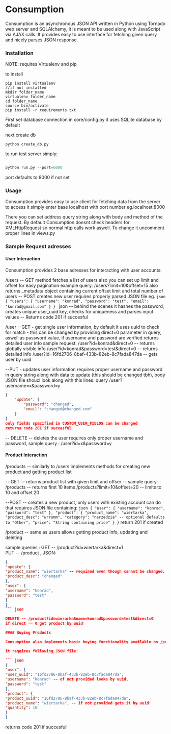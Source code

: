 # Consumption

Consumption is an asynchronous JSON API written in Python using
Tornado web server and SQLAlchemy, it is meant to be used along with 
JavaScript via AJAX calls. It provides easy to use interface for fetching given query and
nicely parses JSON response.


### Installation


NOTE: requires Virtualenv and pip

to install

``` shell
pip install virtualenv
//if not installed
mkdir folder_name
virtualenv folder_name
cd folder_name
source bin/activate
pip install -r requirements.txt
```

First set database connection in core/config.py
it uses SQLite database by default

next create db

``` shell
python create_db.py
```

to run test server simply:

``` python

python run.py --port=6000
```

port defaults to 8000 if not set

### Usage

Consumption provides easy to use client for fetching data from the server
to access it simply enter base localhost with port number eg.localhost:8000

There you can set address query string along with body and method of the request.
By default Consumption doesnt check headers for XMLHttpRequest so normal http calls work aswell.
To change it uncomment proper lines in views.py

### Sample Request adresses

#### User Interaction

Consumption provides 2 base adresses for interacting with user accounts:

/users 
        -- GET method fetches a list of users
		also you can set up limit and offset for easy pagination
		example query:
		/users?limit=10&offset=15
		also returns _metadata object containing current offset limit and total number of users
	   -- POST creates new user requires properly parsed JSON file eg.
	   ``` json
		{
		"users": {
		"username": "konrad",
		"password": "test",
		"email": "konrad@gmail.com"
		}
	} 
	``` json
	-- behind the scenes it hashes the password, creates unique user_uuid key, checks for uniqueness and parses input values -- Returns code 201 if succesful

/user
--GET - get single user information, by default it uses uuid to check for match
	 - this can be changed by providing direct=0 parameter in query,
	 aswell as password value, if username and password are verified returns 
	 detailed user info
	 sample request:
	 /user?id=konrad&direct=0 -- returns globally visible info
	 /user?id=konrad&password=test&direct=0 -- returns detailed info
	 /user?id=16fd2706-8baf-433b-82eb-8c7fada847da -- gets user by uuid

--PUT - updates user information requires proper username and password in query string 
along with data to update (this should be changed tbh), body JSON file shoucl look
along with this lines:
query /user?username=x&password=y
``` json
{
	"update": {
		"password": "changed",
		"email": "changed@changed.com"
	}
}
only fields specified in CUSTOM_USER_FIELDS can be changed
returns code 201 if succesful
```
-- DELETE -- deletes the user requires only proper username and password,
sample query : /user?id=x&password=y

#### Product Interaction

/products
 -- similarly to /users implements methods for creating new product and getting product list


 -- GET -- returns product list with given limit and offser -- sample query:
 	/products -- returns first 10 items
 	/products?limit=10&offset=20 -- limits to 10 and offset 20

 --POST -- creates a new product, only users with existing account can do that
 		requires JSON file containing:
		``` json
	{
		"user": {
			"username": "konrad",
			"password": "test"
		},
		"product": {
			"product_name": "wiertarka",
			"product_desc": "wrrumm",
			"category": "narzedzia" -- optional defaults to "Other",
			"price": "String containing price"
		}
	}
	```
		return 201 if created

/product -- same as users allows getting product info, updating and deleting

sample queries :
GET -- 	/product?id=wiertarka&direct=1	
PUT -- /product , JSON: 
``` json
{
"update": {
"product_name": "wiertarka" -- required even though cannot be changed,
"product_desc": "changed"
},
"user": {
"username": "konrad",
"password": "test"
}
}
``` json

DELETE -- /product?id=wierarka&name=konrad&password=test&direct=0
if direct == 0 get product by uuid

#### Buying Products

Consumption also implements basic buying functionality available on /products/buy with GET method

it requires following JSON file:

``` json
{
"user": {
"user_uuid": "16fd2706-8baf-433b-82eb-8c7fada847da",
"username": "konrad" -- of not provided looks by uuid,
"password": "test"
},
"product": {
"product_uuid": "16fd2706-8baf-433b-82eb-8c7fada847da",
"product_name": "wiertarka", -- if not provided gets it by uuid
"quantity": 10
}
}
```
returns code 201 if succesfull






